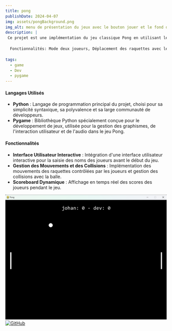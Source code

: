 ```yaml
---
title: pong
publishDate: 2024-04-07 
img: assets/pongBackground.png
img_alt: menu de présentation du jeux avec le bouton jouer et le fond d'écran.
description: |
 Ce projet est une implémentation du jeu classique Pong en utilisant le langage de programmation Python et la bibliothèque Pygame. Pong est un jeu de tennis de table en 2D où deux joueurs contrôlent des raquettes pour frapper une balle de chaque côté de l'écran.

  Fonctionnalités: Mode deux joueurs, Déplacement des raquettes avec les touches du clavier, Saisie des noms des joueurs avant de commencer le jeu, Affichage des scores en temps réel

tags:
  - game
  - Dev
  - pygame
---
```



#### Langages Utilisés
- **Python** : Langage de programmation principal du projet, choisi pour sa simplicité syntaxique, sa polyvalence et sa large communauté de développeurs.
- **Pygame** : Bibliothèque Python spécialement conçue pour le développement de jeux, utilisée pour la gestion des graphismes, de l'interaction utilisateur et de l'audio dans le jeu Pong.

#### Fonctionnalités 
- **Interface Utilisateur Interactive** : Intégration d'une interface utilisateur interactive pour la saisie des noms des joueurs avant le début du jeu.
- **Gestion des Mouvements et des Collisions** : Implémentation des mouvements des raquettes contrôlées par les joueurs et gestion des collisions avec la balle.
- **Scoreboard Dynamique** : Affichage en temps réel des scores des joueurs pendant le jeu.


 
![représente le jeux pong avec les deux raquette de chaque coté de l'écran et la balle au centre et l affichage des score en haut.](/public/assets/pong.png)
[![GitHub](https://img.shields.io/badge/GitHub-Repository-blue?style=flat&logo=github)]( https://github.com/johanlemanach/pong)

